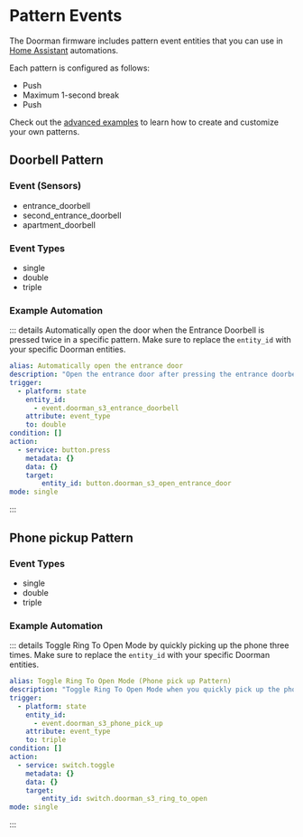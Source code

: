 # Pattern Events

The Doorman firmware includes pattern event entities that you can use in [Home Assistant](https://www.home-assistant.io/) automations.

Each pattern is configured as follows:
- Push
- Maximum 1-second break
- Push

Check out the [advanced examples](../firmware/stock-firmware#advanced-examples) to learn how to create and customize your own patterns.

## Doorbell Pattern

### Event (Sensors)
- entrance_doorbell
- second_entrance_doorbell
- apartment_doorbell

### Event Types
- single
- double
- triple

### Example Automation
::: details Automatically open the door when the Entrance Doorbell is pressed twice in a specific pattern.
Make sure to replace the `entity_id` with your specific Doorman entities.
```yaml
alias: Automatically open the entrance door
description: "Open the entrance door after pressing the entrance doorbell two times."
trigger:
  - platform: state
    entity_id:
      - event.doorman_s3_entrance_doorbell
    attribute: event_type
    to: double
condition: []
action:
  - service: button.press
    metadata: {}
    data: {}
    target:
        entity_id: button.doorman_s3_open_entrance_door
mode: single
```
:::

## Phone pickup Pattern

### Event Types
- single
- double
- triple

### Example Automation
::: details Toggle Ring To Open Mode by quickly picking up the phone three times.
Make sure to replace the `entity_id` with your specific Doorman entities.
```yaml
alias: Toggle Ring To Open Mode (Phone pick up Pattern)
description: "Toggle Ring To Open Mode when you quickly pick up the phone 3 times."
trigger:
  - platform: state
    entity_id:
      - event.doorman_s3_phone_pick_up
    attribute: event_type
    to: triple
condition: []
action:
  - service: switch.toggle
    metadata: {}
    data: {}
    target:
        entity_id: switch.doorman_s3_ring_to_open
mode: single
```
:::
